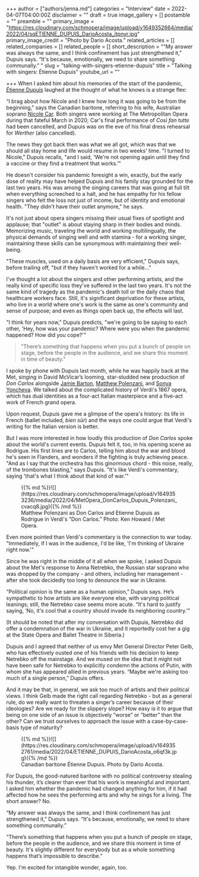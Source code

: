 +++
author = ["authors/jenna.md"]
categories = "Interview"
date = 2022-04-07T04:00:00Z
disclaimer = ""
draft = true
image_gallery = []
postamble = ""
preamble = ""
primary_image = "https://res.cloudinary.com/schmopera/image/upload/v1649352664/media/2022/04/sqETIENNE_DUPUIS_DarioAcosta_itpnyr.jpg"
primary_image_credit = "Photo by Dario Acosta."
related_articles = []
related_companies = []
related_people = []
short_description = "“My answer was always the same, and I think confinement has just strengthened it,” Dupuis says. “It's because, emotionally, we need to share something communally.” "
slug = "talking-with-singers-etienne-dupuis"
title = "Talking with singers: Étienne Dupuis"
youtube_url = ""

+++
When I asked him about his memories of the start of the pandemic, [Étienne Dupuis](/scene/people/etienne-dupuis/) laughed at the thought of what he knows is a strange flex:

“I brag about how Nicole and I knew how long it was going to be from the beginning,” says the Canadian baritone, referring to his wife, Australian soprano [Nicole Car](/scene/people/nicole-car/). Both singers were working at The Metropolitan Opera during that fateful March in 2020; Car's final performance of _Così fan tutte_ had been cancelled, and Dupuis was on the eve of his final dress rehearsal for _Werther_ (also cancelled).

The news they got back then was what we all got, which was that we should all stay home and life would resume in two weeks' time. "I turned to Nicole," Dupuis recalls, "and I said, 'We're not opening again until they find a vaccine or they find a treatment that works.'"

He doesn't consider his pandemic foresight a win, exactly, but the early dose of reality may have helped Dupuis and his family stay grounded for the last two years. His was among the singing careers that was going at full tilt when everything screeched to a halt, and he has empathy for his fellow singers who felt the loss not just of income, but of identity and emotional health. "They didn't have their outlet anymore," he says.

It's not just about opera singers missing their usual fixes of spotlight and applause; that "outlet" is about staying sharp in their bodies and minds. Memorizing music, traveling the world and working multilingually, the physical demands of singing well and with stamina - for a working singer, maintaining these skills can be synonymous with maintaining their well-being.

"These muscles, used on a daily basis are very efficient," Dupuis says, before trailing off, "but if they haven't worked for a while…"

I've thought a lot about the singers and other performing artists, and the really kind of specific loss they've suffered in the last two years. It's not the same kind of tragedy as the pandemic's death toll or the daily chaos that healthcare workers face. Still, it's significant deprivation for these artists, who live in a world where one's work is the same as one's community and sense of purpose; and even as things open back up, the effects will last.

"I think for years now," Dupuis predicts, "we're going to be saying to each other, 'Hey, how was your pandemic? Where were you when the pandemic happened? How did you cope?'"

> "There’s something that happens when you put a bunch of people on stage, before the people in the audience, and we share this moment in time of beauty."

I spoke by phone with Dupuis last month, while he was happily back at the Met, singing in David McVicar’s looming, star-studded new production of _Don Carlos_ alongside [Jamie Barton](/talking-with-singers-jamie-barton/), [Matthew Polenzani](/talking-with-singers-matthew-polenzani/), and [Sonya Yoncheva](/scene/people/sonya-yoncheva/). We talked about the complicated history of Verdi's 1867 opera, which has dual identities as a four-act Italian masterpiece and a five-act work of French grand opera.

Upon request, Dupuis gave me a glimpse of the opera's history: its life in French (ballet included, _bien sûr_) and the ways one could argue that Verdi's writing for the Italian version is better.

But I was more interested in how loudly this production of _Don Carlos_ spoke about the world's current events. Dupuis felt it, too, in his opening scene as Rodrigue. His first lines are to Carlos, telling him about the war and blood he's seen in Flanders, and wonders if the fighting is truly achieving peace. "And as I say that the orchestra has this ginormous chord - this noise, really, of the trombones blasting," says Dupuis. "It's like Verdi's commentary, saying 'that's what I think about that kind of war.'"

<figure data-type="image">{{% md %}}![](https://res.cloudinary.com/schmopera/image/upload/v1649353236/media/2022/04/MetOpera_DonCarlos_Dupuis_Polenzani_cvacq8.jpg){{% /md %}}

<figcaption>Matthew Polenzani as Don Carlos and Etienne Dupuis as Rodrigue in Verdi's “Don Carlos.” Photo: Ken Howard / Met Opera.</figcaption>

</figure>

Even more pointed than Verdi's commentary is the connection to war today. "Immediately, if I was in the audience, I'd be like, 'I'm thinking of Ukraine right now.'"

Since he was right in the middle of it all when we spoke, I asked Dupuis about the Met's response to Anna Netrebko, the Russian star soprano who was dropped by the company - and others, including her management - after she took decidedly too long to denounce the war in Ukraine.

“Political opinion is the same as a human opinion,” Dupuis says. He’s sympathetic to how artists are like everyone else, with varying political leanings; still, the Netrebko case seems more acute. “It's hard to justify saying, ‘No, it's cool that a country should invade its neighboring country.’”

(It should be noted that after my conversation with Dupuis, Netrebko did offer a condemnation of the war in Ukraine, and it reportedly cost her a gig at the State Opera and Ballet Theatre in Siberia.)

Dupuis and I agreed that neither of us envy Met General Director Peter Gelb, who has effectively ousted one of his friends with his decision to keep Netrebko off the mainstage. And we mused on the idea that it might not have been safe for Netrebko to explicitly condemn the actions of Putin, with whom she has appeared allied in previous years. “Maybe we're asking too much of a single person,” Dupuis offers.

And it may be that, in general, we ask too much of artists and their political views. I think Gelb made the right call regarding Netrebko - but as a general rule, do we really want to threaten a singer’s career because of their ideologies? Are we ready for the slippery slope? How easy is it to argue that being on one side of an issue is objectively “worse” or “better” than the other? Can we trust ourselves to approach the issue with a case-by-case-basis type of maturity?

<figure data-type="image">{{% md %}}![](https://res.cloudinary.com/schmopera/image/upload/v1649352761/media/2022/04/ETIENNE_DUPUIS_DarioAcosta_o6qf3k.jpg){{% /md %}}

<figcaption>Canadian baritone Étienne Dupuis. Photo by Dario Acosta.</figcaption>  
</figure>

For Dupuis, the good-natured baritone with no political controversy stealing his thunder, it’s clearer than ever that his work is meaningful and important. I asked him whether the pandemic had changed anything for him, if it had affected how he sees the performing arts and why he sings for a living. The short answer? No.

“My answer was always the same, and I think confinement has just strengthened it,” Dupuis says. “It's because, emotionally, we need to share something communally.”

“There’s something that happens when you put a bunch of people on stage, before the people in the audience, and we share this moment in time of beauty. It's slightly different for everybody but as a whole something happens that’s impossible to describe.”

Yep. I'm excited for intangible wonder, again, too.